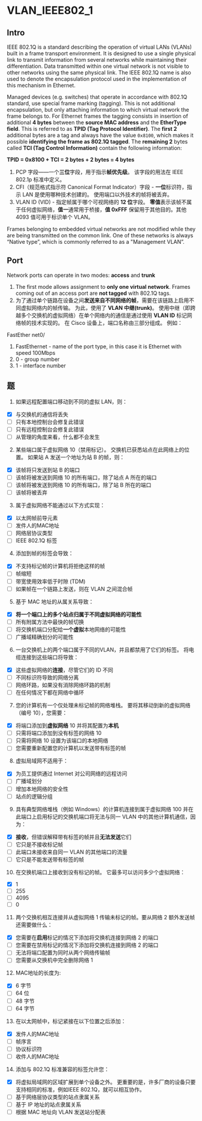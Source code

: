 # VLAN_IEEE802_1

## Intro
IEEE 802.1Q is a standard describing the operation of virtual LANs (VLANs) built in a frame  transport environment. It is designed to use a single physical link to transmit information from  several networks while maintaining their differentiation. Data transmitted within one virtual  network is not visible to other networks using the same physical link. The IEEE 802.1Q name is  also used to denote the encapsulation protocol used in the implementation of this mechanism  in Ethernet.

Managed devices (e.g. switches) that operate in accordance with 802.1Q standard, use special  frame marking (tagging). This is not additional encapsulation, but only attaching information  to which virtual network the frame belongs to. For Ethernet frames the tagging consists in  insertion of additional **4 bytes** between the **source MAC address** and the **EtherType field**. This  is referred to as **TPID (Tag Protocol Identifier)**. The **first 2** additional bytes are a tag and always  have the value `0x8100`, which makes it possible **identifying the frame as 802.1Q tagged**. The  **remaining 2** bytes called **TCI (Tag Control Information)** contain the following information:

**TPID = 0x8100 + TCI = 2 bytes + 2 bytes = 4 bytes**

1. PCP 字段——一个**三位**字段，用于指示**帧优先级**。 该字段的用法在 IEEE 802.1p 标准中定义。
2. CFI（规范格式指示符 Canonical Format Indicator）字段 - **一位**标识符，指示 LAN 是使用哪种技术创建的。 使用端口以外技术的帧将被丢弃。
3. VLAN ID (VID) - 指定帧属于哪个可视网络的 **12 位**字段。 **零值**表示该帧不属于任何虚拟网络，**值一**通常用于桥接，**值 0xFFF** 保留用于其他目的。其他 4093 值可用于标识单个 VLAN。

Frames belonging to embedded virtual networks are not modified while they are being transmitted on the common link. One of these networks is always “Native type”, which is commonly  referred to as a "Management VLAN”. 

## Port
Network ports can operate in two modes: **access** and **trunk**
1. The first mode allows assignment to **only one virtual network**. Frames coming out of an access  port are **not tagged** with 802.1Q tags. 
2. 为了通过单个链路在设备之间**发送来自不同网络的帧**，需要在该链路上启用不同虚拟网络内的帧传输。 为此，使用了 **VLAN 中继(trunk)**。 使用中继（即跨越多个交换机的虚拟网络）在单个网络内的通信是通过使用 **VLAN ID** 标记网络帧的技术实现的。 在 Cisco 设备上，端口名称由三部分组成。 例如：

FastEther net0/
1. FastEthernet - name of the port type, in this case it is Ethernet with speed 100Mbps
2. 0 - group number
3. 1 - interface number

## 题

1. 如果远程配置端口移动到不同的虚拟 LAN，则： 
- [x] 与交换机的通信将丢失 
- [ ] 只有本地控制台会修复此错误
- [ ] 只有远程控制台会修复此错误 
- [ ] 从管理的角度来看，什么都不会发生

2. 某些端口属于虚拟网络 10（禁用标记）。 交换机已获悉站点在此网络上的位置。 如果站 A 发送一个地址为站 B 的帧，则： 
- [x] 该帧将只发送到站 B 的端口 
- [ ] 该帧将被发送到网络 10 的所有端口，除了站点 A 所在的端口
- [ ] 该帧将被发送到网络 10 的所有端口，除了站 B 所在的端口
- [ ] 该帧将被丢弃

3. 属于虚拟网络不能通过以下方式实现：
- [x] 以太网帧前导元素
- [ ] 发件人的MAC地址
- [ ] 网络层协议类型
- [ ] IEEE 802.1Q 标签

4. 添加到帧的标签会导致：
- [x] 不支持标记帧的计算机将拒绝这样的帧
- [ ] 帧缩短
- [ ] 带宽使用效率低于时隙 (TDM)
- [ ] 如果帧在一个链路上发送，则在 VLAN 之间混合帧 

5. 基于 MAC 地址的从属关系导致：
- [x] **将一个端口上的多个站点归属于不同虚拟网络的可能性**
- [ ] 所有附属方法中最快的帧切换
- [ ] 将交换机端口分配给**一个虚拟**本地网络的可能性
- [ ] 广播域精确划分的可能性

6. 一台交换机上的两个端口属于不同的VLAN，并且都禁用了它们的标签。 将电缆连接到这些端口将导致：
- [x] 这些虚拟网络的**连接**，尽管它们的 ID 不同
- [ ] 不同标识符导致的网络分离
- [ ] 网络环路，如果没有消除网络环路的机制
- [ ] 在任何情况下都在网络中循环

7. 您的计算机有一个仅处理未标记帧的网络堆栈。 要将其移动到新的虚拟网络（编号 10），您需要：
- [x] 将端口添加到**虚拟网络** 10 并将其配置为**本机**
- [ ] 只需将端口添加到没有标签的网络 10
- [ ] 只需将网络 10 设置为该端口的本地网络
- [ ] 您需要重新配置您的计算机以发送带有标签的帧

8. 虚拟局域网不适用于：
- [x] 为员工提供通过 Internet 对公司网络的远程访问
- [ ] 广播域划分
- [ ] 增加本地网络的安全性
- [ ] 站点的逻辑分组

9. 具有典型网络堆栈（例如 Windows）的计算机连接到属于虚拟网络 100 并在此端口上启用标记的交换机端口将无法与同一 VLAN 中的其他计算机通信，因为：
- [x] **接收**，但错误解释带有标签的帧并且**无法发送**它们
- [ ] 它只是不接收标记帧
- [ ] 此端口未接收来自同一 VLAN 的其他端口的流量
- [ ] 它只是不能发送带有标签的帧

10. 在交换机端口上接收到没有标记的帧。 它最多可以访问多少个虚拟网络：
- [x] 1
- [ ] 255
- [ ] 4095
- [ ] 0

11. 两个交换机相互连接并从虚拟网络 1 传输未标记的帧。要从网络 2 额外发送帧还需要做什么：
- [x] 您需要在**启用**标记的情况下添加将交换机连接到网络 2 的端口
- [ ] 您需要在禁用标记的情况下添加将交换机连接到网络 2 的端口
- [ ] 无法将端口配置为同时从两个网络传输帧
- [ ] 您需要从交换机中完全删除网络 1

12. MAC地址的长度为:
- [x] 6 字节 
- [ ] 64 位 
- [ ] 48 字节 
- [ ] 64 字节

13. 在以太网帧中，标记紧接在以下位置之后添加：
- [x] 发件人的MAC地址
- [ ] 帧序言
- [ ] 协议标识符
- [ ] 收件人的MAC地址

14. 添加与 802.1Q 标准兼容的标签允许您：
- [x] 将虚拟局域网的区域扩展到单个设备之外。 更重要的是，许多厂商的设备只要支持相同的标准，例如IEEE 802.1Q，就可以相互协作。
- [ ] 基于网络层协议类型的站点隶属关系
- [ ] 基于 IP 地址的站点隶属关系
- [ ] 根据 MA​​C 地址向 VLAN 发送站分配表